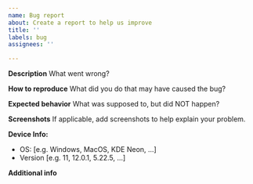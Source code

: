 ```yaml
---
name: Bug report
about: Create a report to help us improve
title: ''
labels: bug
assignees: ''

---
```


**Description**
What went wrong?

**How to reproduce**
What did you do that may have caused the bug?

**Expected behavior**
What was supposed to, but did NOT happen?

**Screenshots**
If applicable, add screenshots to help explain your problem.

**Device Info:**
 - OS: [e.g. Windows, MacOS, KDE Neon, ...]
 - Version [e.g. 11, 12.0.1, 5.22.5, ...]

**Additional info**
